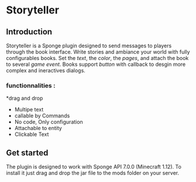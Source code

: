 # Storyteller  
## Introduction  
Storyteller is a Sponge plugin designed to send messages to players through the book interface. Write stories and ambiance your world with fully configurables books.  Set the *text*, the *color*, the *pages*, and attach the book to several *game event*. Books support *button* with callback to desgin more complex and ineractives dialogs.

### functionnalities :
*drag and drop
* Multipe text
* callable by Commands 
* No code, Only configuration
* Attachable to entity
* Clickable Text

## Get started

The plugin is designed to work with Sponge API 7.0.0 (Minecraft 1.12). To install it just drag and drop the jar file to the mods folder on your server. 
